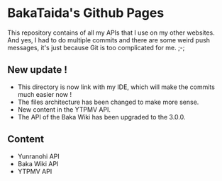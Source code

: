 # BakaTaida's Github Pages 

This repository contains of all my APIs that I use on my other websites.  
And yes, I had to do multiple commits and there are some weird push messages, it's just because Git is too complicated for me. ;-;

## New update !

- This directory is now link with my IDE, which will make the commits much easier now  !
- The files architecture has been changed to make more sense.
- New content in the YTPMV API.
- The API of the Baka Wiki has been upgraded to the 3.0.0.

## Content

- Yunranohi API
- Baka Wiki API
- YTPMV API
